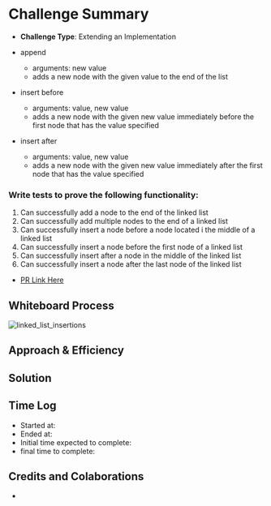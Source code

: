 # Challenge Summary
- **Challenge Type**: Extending an Implementation
- append
  * arguments: new value
  * adds a new node with the given value to the end of the list
- insert before
  * arguments: value, new value
  * adds a new node with the given new value immediately before the first node that has the value specified

- insert after
  * arguments: value, new value
  * adds a new node with the given new value immediately after the first node that has the value specified

### Write tests to prove the following functionality:

1. Can successfully add a node to the end of the linked list
2. Can successfully add multiple nodes to the end of a linked list
3. Can successfully insert a node before a node located i the middle of a linked list
4. Can successfully insert a node before the first node of a linked list
5. Can successfully insert after a node in the middle of the linked list
6. Can successfully insert a node after the last node of the linked list

- [PR Link Here](https://github.com/ponceedi000/data-structures-and-algorithms/pull/21)
## Whiteboard Process
![linked_list_insertions](linked_list_insertions.png)

## Approach & Efficiency
<!-- What approach did you take? Why? What is the Big O space/time for this approach? -->

## Solution
<!-- Show how to run your code, and examples of it in action -->

## Time Log
- Started at: 
- Ended at:
- Initial time expected to complete:
- final time to complete:

## Credits and Colaborations
-



